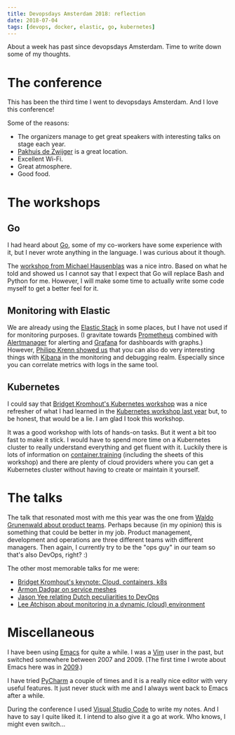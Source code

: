 ```yaml
---
title: Devopsdays Amsterdam 2018: reflection
date: 2018-07-04
tags: [devops, docker, elastic, go, kubernetes]
---
```


About a week has past since devopsdays Amsterdam. Time to write down
some of my thoughts.


# The conference

This has been the third time I went to devopsdays Amsterdam. And I
love this conference!

Some of the reasons:

- The organizers manage to get great speakers with interesting talks
  on stage each year.
- [Pakhuis de Zwijger](https://dezwijger.nl/) is a great location.
- Excellent Wi-Fi.
- Great atmosphere.
- Good food.


# The workshops

## Go

I had heard about [Go](https://golang.org/), some of my co-workers
have some experience with it, but I never wrote anything in the
language. I was curious about it though.

The [workshop from Michael
Hausenblas](/weblog/2018/06/27/devopsdays-amsterdam-2018-workshops/#go-for-ops-michael-hausenblas-red-hat)
was a nice intro. Based on what he told and showed us I cannot say
that I expect that Go will replace Bash and Python for me. However, I
will make some time to actually write some code myself to get a better
feel for it.

## Monitoring with Elastic

We are already using the [Elastic
Stack](https://www.elastic.co/products) in some places, but I have not
used if for monitoring purposes. (I gravitate towards
[Prometheus](https://prometheus.io/) combined with
[Alertmanager](https://github.com/prometheus/alertmanager) for
alerting and [Grafana](https://grafana.com/) for dashboards with
graphs.) However, [Philipp Krenn showed
us](/weblog/2018/06/27/devopsdays-amsterdam-2018-workshops/#monitor-your-microservices-logs-metrics-pings-and-traces-philipp-krenn-elastic)
that you can also do very interesting things with
[Kibana](https://www.elastic.co/products/kibana) in the monitoring and
debugging realm. Especially since you can correlate metrics with logs
in the same tool.

## Kubernetes

I could say that [Bridget Kromhout's Kubernetes
workshop](/weblog/2018/06/27/devopsdays-amsterdam-2018-workshops/#kubernetes-101-bridget-kromhout-microsoft)
was a nice refresher of what I had learned in the [Kubernetes workshop
last
year](/weblog/2017/06/28/devopsdays-amsterdam-2017-day-zero-workshops/#introduction-to-kubernetes-andy-repton-schuberg-philis)
but, to be honest, that would be a lie. I am glad I took this
workshop.

It was a good workshop with lots of hands-on tasks. But it went a bit
too fast to make it stick. I would have to spend more time on a
Kubernetes cluster to really understand everything and get fluent with
it. Luckily there is lots of information on
[container.training](https://container.training/) (including the
sheets of this workshop) and there are plenty of cloud providers where
you can get a Kubernetes cluster without having to create or maintain
it yourself.


# The talks

The talk that resonated most with me this year was the one from [Waldo
Grunenwald about product
teams](/weblog/2018/06/29/devopsdays-amsterdam-2018-day-two/#that-product-team-really-brought-that-room-together-harold-waldo-grunenwald-datadog).
Perhaps because (in my opinion) this is something that could be better
in my job. Product management, development and operations are three
different teams with different managers. Then again, I currently try
to be the "ops guy" in our team so that's also DevOps, right? :)

The other most memorable talks for me were:

- [Bridget Kromhout's keynote: Cloud, containers, k8s ](/weblog/2018/06/28/devopsdays-amsterdam-2018-day-one/#cloud-containers-kubernetes-bridget-kromhout-microsoft)
- [Armon Dadgar on service meshes](/weblog/2018/06/28/devopsdays-amsterdam-2018-day-one/#service-mesh-for-microservices-armon-dadgar-hashicorp)
- [Jason Yee relating Dutch peculiarities to DevOps](/weblog/2018/06/28/devopsdays-amsterdam-2018-day-one/#going-dutch-observaties-over-nederlandse-cultuur-devops-jason-yee-datadog)
- [Lee Atchison about monitoring in a dynamic (cloud) environment](/weblog/2018/06/29/devopsdays-amsterdam-2018-day-two/#monitoring-the-dynamic-nature-of-cloud-computing-lee-atchison-new-relic)


# Miscellaneous

I have been using [Emacs](https://www.gnu.org/software/emacs/) for
quite a while. I was a [Vim](https://www.vim.org/) user in the past,
but switched somewhere between 2007 and 2009. (The first time I wrote
about Emacs here was in
[2009](/weblog/2009/05/03/using-git-when-developing-plone-applications/).)

I have tried [PyCharm](https://www.jetbrains.com/pycharm/) a couple of
times and it is a really nice editor with very useful features. It
just never stuck with me and I always went back to Emacs after a
while.

During the conference I used [Visual Studio
Code](https://code.visualstudio.com/) to write my notes. And I have to
say I quite liked it. I intend to also give it a go at work. Who
knows, I might even switch...
